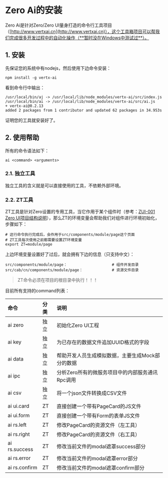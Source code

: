 # Zero Ai的安装

Zero Ai是针对Zero/Zero UI量身打造的命令行工具项目（[http://www.vertxai.cn](http://www.vertxai.cn)），这个工具箱项目可以帮我们完成很多开发过程中的自动化操作（**暂时没在Windows中测试过**）。

## 1. 安装

先保证您的系统中有nodejs，然后使用下边命令安装：

```shell
npm install -g vertx-ai
```

看到命令行中输出：

```
/usr/local/bin/aj -> /usr/local/lib/node_modules/vertx-ai/src/index.js
/usr/local/bin/ai -> /usr/local/lib/node_modules/vertx-ai/src/ai.js
+ vertx-ai@0.2.13
added 2 packages from 1 contributor and updated 62 packages in 34.953s
```

证明您的工具就安装好了。

## 2. 使用帮助

所有的命令语法如下：

```shell
ai <command> <arguments>
```

### 2.1. 独立工具

独立工具的含义就是可以直接使用的工具，不依赖外部环境。

### 2.2. ZT工具

ZT工具是针对Zero设置的专用工具，当它作用于某个组件时（参考：[ZUI-001 Zero UI项目结构说明](/zero-ui/1-zero-uiji-ben-jiao-cheng/zui-001-zero-uixiang-mu-jie-gou-shuo-ming.html)），那么ZT的环境变量会帮助我们对组件进行环境初始化，步骤如下：

```shell
# 这行命令执行完成后，会作用于src/components/module/page这个页面
# ZT工具每次使用之前都需要设置ZT环境变量
export ZT=module/page
```

上边环境变量设置好了过后，就会拥有下边的信息（只支持中文）：

```shell
src/components/module/page：                    # 组件开发目录
src/cab/cn/components/module/page：             # 资源文件目录
```

> ZT命令必须在项目的根目录中执行！！！

目前所有支持的command列表：

| 命令 | 分类 | 说明 |
| :--- | :--- | :--- |
| ai zero | 独立 | 初始化Zero UI工程 |
| ai key | 独立 | 为已存在的数据文件追加UUID格式的字段 |
| ai data | 独立 | 帮助开发人员生成模拟数据，主要生成Mock部分的数据 |
| ai ipc | 独立 | 分析Zero所有的微服务项目中的内部服务通讯Rpc调用 |
| ai csv | 独立 | 将一个json文件转换成CSV文件 |
| ai ui.card | ZT | 直接创建一个带有PageCard的JS文件 |
| ai ui.form | ZT | 直接创建一个带有Form的表单JS文件 |
| ai rs.left | ZT | 修改PageCard的资源文件（左工具） |
| ai rs.right | ZT | 修改PageCard的资源文件（右工具） |
| ai rs.success | ZT | 修改当前文件的modal遮罩success部分 |
| ai rs.error | ZT | 修改当前文件的modal遮罩error部分 |
| ai rs.confirm | ZT | 修改当前文件的modal遮罩confirm部分 |



